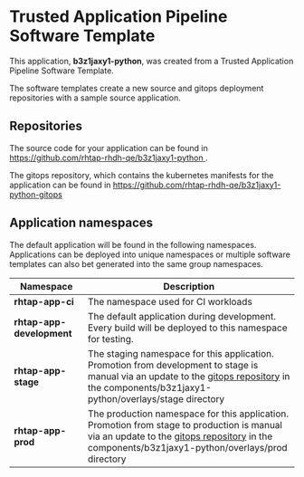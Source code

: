# Trusted Application Pipeline Software Template

This application, **b3z1jaxy1-python**, was created from a Trusted Application Pipeline Software Template.

The software templates create a new source and gitops deployment repositories with a sample source application. 

## Repositories

The source code for your application can be found in [https://github.com/rhtap-rhdh-qe/b3z1jaxy1-python ](https://github.com/rhtap-rhdh-qe/b3z1jaxy1-python ).
 
The gitops repository, which contains the kubernetes manifests for the application can be found in 
[https://github.com/rhtap-rhdh-qe/b3z1jaxy1-python-gitops ](https://github.com/rhtap-rhdh-qe/b3z1jaxy1-python-gitops ) 

## Application namespaces 

The default application will be found in the following namespaces. Applications can be deployed into unique namespaces or multiple software templates can also bet generated into the same group namespaces.  

|  Namespace   |  Description   |  
| -------- | -------- |
| **rhtap-app-ci** | The namespace used for CI workloads |
| **rhtap-app-development** | The default application during development. Every build will be deployed to this namespace for testing. |
| **rhtap-app-stage** | The staging namespace for this application. Promotion from development to stage is manual via an update to the [gitops repository](https://github.com/rhtap-rhdh-qe/b3z1jaxy1-python-gitops ) in the components/b3z1jaxy1-python/overlays/stage directory |
| **rhtap-app-prod** | The production namespace for this application. Promotion from stage to production is manual via an update to the [gitops repository](https://github.com/rhtap-rhdh-qe/b3z1jaxy1-python-gitops ) in the components/b3z1jaxy1-python/overlays/prod directory |